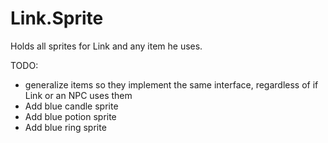 # Link.Sprite
Holds all sprites for Link and any item he uses.

TODO:
- generalize items so they implement the same interface, regardless of if Link or an NPC uses them
- Add blue candle sprite
- Add blue potion sprite
- Add blue ring sprite